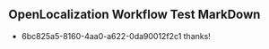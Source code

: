 ## OpenLocalization Workflow Test MarkDown
* 6bc825a5-8160-4aa0-a622-0da90012f2c1 thanks!

<!--HONumber=Nov16_HO5-->


